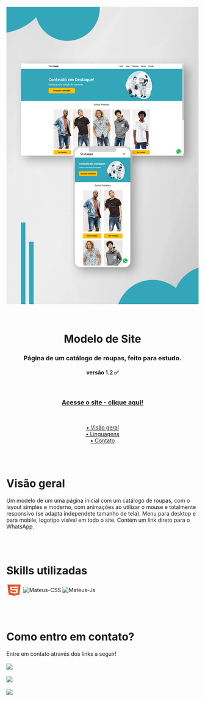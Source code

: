 <p align = "center">
  <img src = "pagesimple_readme.png" alt = "mockup" />
</p>

<br>

<div align = "center">
<h1>Modelo de Site</h1>
</div>

<h3 align = "center">
  Página de um catálogo de roupas, feito para estudo.
</h3>

<h4 align = "center">
	versão 1.2 ✅
</h4>
<br>
<h3 align = "center">
<a href="https://matealves.github.io/modelodesite/" target="_blank">Acesse o site - clique aqui!
</a> 
</h3>

<br>

<p align="center">
 <a href="#visao">• Visão geral</a> <br>
 <a href="#leng">• Linguagens</a> <br>
 <a href="#contato">• Contato</a>  
</p>
<br>
<br>

<div id="visao">
<h1>  Visão geral </h1>
Um modelo de um uma página inicial com um catálogo de roupas, com o layout simples e moderno, com animações ao utilizar o mouse e totalmente responsivo (se adapta independete tamanho de tela). Menu para desktop e para mobile, logotipo visível em todo o site. Contém um link direto para o WhatsApp.

</div>
<br>
<br>
<br>

<div id="leng">
<h1>  Skills utilizadas </h1>


 <img align="center" alt="Mateus-HTML" height="30" width="40" src="https://raw.githubusercontent.com/devicons/devicon/master/icons/html5/html5-original.svg">
  <img align="center" alt="Mateus-CSS" height="30" width="40" src="https://cdn.jsdelivr.net/gh/devicons/devicon/icons/css3/css3-original.svg">
  <img align="center" alt="Mateus-Js" height="30" width="40" src="https://cdn.jsdelivr.net/gh/devicons/devicon/icons/javascript/javascript-original.svg">

</div>
<br>
<br>
<br>

<div id="contato">
<h1> Como entro em contato? </h1>

Entre em contato através dos links a seguir!
<br>
<br>
<a href="https://www.linkedin.com/in/mateusalvesds/" target="_blank"><img src="https://img.shields.io/badge/-LinkedIn-%230077B5?style=for-the-badge&logo=linkedin&logoColor=white" target="_blank"></a>

<a href = "mailto:contatomateusalves@hotmail.com"><img src="https://img.shields.io/badge/Microsoft_Outlook-0078D4?style=for-the-badge&logo=microsoft-outlook&logoColor=white" target="_blank"></a>

<a href="https://api.whatsapp.com/send?phone=+5511966616365" target="_blank"><img src="https://img.shields.io/badge/WhatsApp-25D366?style=for-the-badge&logo=whatsapp&logoColor=white" target="_blank"></a>

</div>
<br>
<br>
<br>